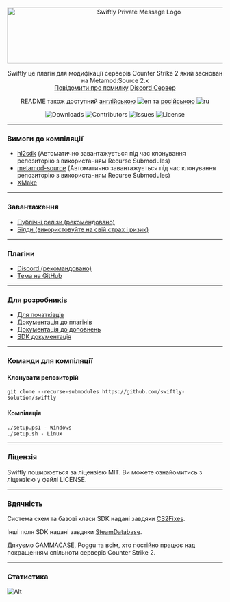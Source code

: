 <br/>
<p align="center">
    <img src="https://sttci.b-cdn.net/status.swiftlycs2.net/2105/logo.png" alt="Swiftly Private Message Logo" width="600" height="131">
  <p align="center">
    Swiftly це плагін для модифікації серверів Counter Strike 2 який заснован на Metamod:Source 2.x
    <br/>
    <a href="https://github.com/swiftly-solution/swiftly/issues">Повідомити про помилку</a>
    <a href="https://swiftlycs2.net/discord">Discord Сервер</a>
  </p>
</p>

<div align="center">

README також доступний [англійською](https://github.com/swiftly-solution/swiftly/blob/master/README.md) ![en](https://raw.githubusercontent.com/stevenrskelton/flag-icon/master/png/16/country-4x3/gb.png) та [російською](https://github.com/swiftly-solution/swiftly/blob/master/README-RU.md) ![ru](https://raw.githubusercontent.com/stevenrskelton/flag-icon/master/png/16/country-4x3/ru.png)

![Downloads](https://img.shields.io/github/downloads/swiftly-solution/swiftly/total) ![Contributors](https://img.shields.io/github/contributors/swiftly-solution/swiftly?color=dark-green) ![Issues](https://img.shields.io/github/issues/swiftly-solution/swiftly) ![License](https://img.shields.io/github/license/swiftly-solution/swiftly)

</div>

---

### Вимоги до компіляції

- [hl2sdk](https://github.com/alliedmodders/hl2sdk/tree/cs2) (Автоматично завантажується під час клонування репозиторію з використанням Recurse Submodules)
- [metamod-source](https://github.com/alliedmodders/metamod-source) (Автоматично завантажується під час клонування репозиторію з використанням Recurse Submodules)
- [XMake](https://xmake.io/)

---

### Завантаження

- [Публічні релізи (рекомендовано)](https://github.com/swiftly-solution/swiftly/releases)
- [Білди (використовуйте на свій страх і ризик)](https://github.com/swiftly-solution/swiftly/actions)

---

### Плагіни

- [Discord (рекомандовано)](https://swiftlycs2.net/discord)
- [Тема на GitHub](https://github.com/topics/swiftly-solution)

---

### Для розробників

- [Для початківців](https://swiftlycs2.net/for-beginners)
- [Документація до плагінів](https://swiftlycs2.net/plugin-docs)
- [Документація до доповнень](https://swiftlycs2.net/ext-docs)
- [SDK документація](https://swiftlycs2.net/sdk)

---

### Команди для компіляції

#### Клонувати репозиторій

```
git clone --recurse-submodules https://github.com/swiftly-solution/swiftly
```

#### Компіляція

```
./setup.ps1 - Windows
./setup.sh - Linux
```

---

### Ліцензія

Swiftly поширюється за ліцензією MIT. Ви можете ознайомитись з ліцензією у файлі LICENSE.

---

### Вдячність

Система схем та базові класи SDK надані завдяки [CS2Fixes](https://github.com/Source2ZE/CS2Fixes).

Інші поля SDK надані завдяки [SteamDatabase](https://github.com/SteamDatabase).

Дякуємо GAMMACASE, Poggu та всім, хто постійно працює над покращенням спільноти серверів Counter Strike 2.

---

### Статистика

![Alt](https://repobeats.axiom.co/api/embed/742f846684c4bb9f8314c0a43c2a6b314fc63b6b.svg "Repobeats analytics image")
